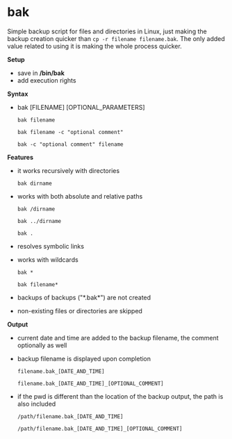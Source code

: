 # bak
Simple backup script for files and directories in Linux, just making the backup creation quicker than `cp -r filename filename.bak`. The only added value related to using it is making the whole process quicker.



**Setup**
- save in **/bin/bak**
- add execution rights



**Syntax**

- bak [FILENAME] [OPTIONAL_PARAMETERS]
  
   `bak filename`

   `bak filename -c "optional comment"`

   `bak -c "optional comment" filename`



**Features**

- it works recursively with directories

   `bak dirname`

- works with both absolute and relative paths

   `bak /dirname`

   `bak ../dirname`

   `bak .`

- resolves symbolic links
- works with wildcards
  
  `bak *`
  
  `bak filename*`
  
- backups of backups ("\*.bak*\") are not created
- non-existing files or directories are skipped



**Output**

- current date and time are added to the backup filename, the comment optionally as well
- backup filename is displayed upon completion
  
   `filename.bak_[DATE_AND_TIME]`

   `filename.bak_[DATE_AND_TIME]_[OPTIONAL_COMMENT]`

- if the pwd is different than the location of the backup output, the path is also included

   `/path/filename.bak_[DATE_AND_TIME]`

   `/path/filename.bak_[DATE_AND_TIME]_[OPTIONAL_COMMENT]`
  



